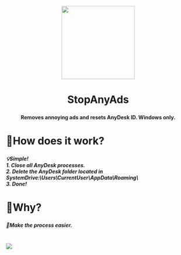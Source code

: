 <div align="center">
  <img height="200" src="https://i.imgur.com/yx8VdGU.png"  />
</div>

###

<h1 align="center">StopAnyAds</h1>

###

<h4 align="center">Removes annoying ads and resets AnyDesk ID. Windows only.</h4>

###

<h1 align="left">🤔How does it work?</h1>

###

<h5 align="left">💡Simple!<br>1. Close all AnyDesk processes.<br>2. Delete the AnyDesk folder located in SystemDrive:\Users\CurrentUser\AppData\Roaming\<br>3. Done!</h5>

###

<h1 align="left">🤔Why?</h1>

###

<h5 align="left">🫤Make the process easier.</h5>

###

<br clear="both">

<div>
  <img style="100%" src="https://capsule-render.vercel.app/api?type=waving&height=100&section=footer&reversal=false&fontSize=70&fontColor=FFFFFF&fontAlign=50&fontAlignY=50&stroke=-&animation=twinkling&descSize=20&descAlign=50&descAlignY=50&textBg=false&theme=tokyonight"  />
</div>

###
